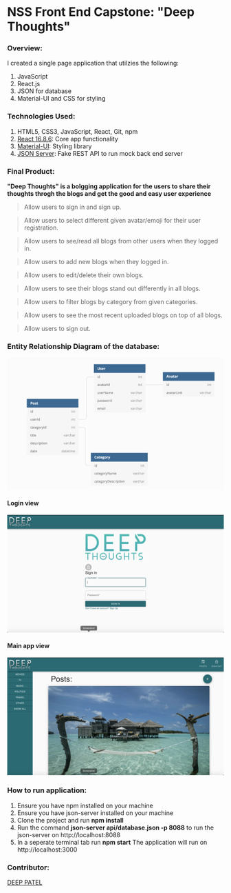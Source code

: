 # NSS Front End Capstone: "Deep Thoughts"

### Overview:

I created a single page application that utilzies the following:

1. JavaScript
2. React.js
3. JSON for database
4. Material-UI and CSS for styling

### Technologies Used:

1. HTML5, CSS3, JavaScript, React, Git, npm
2. [React 16.8.6](https://reactjs.org/docs/getting-started.html): Core app functionality
3. [Material-UI](https://material-ui.com/): Styling library
4. [JSON Server](https://github.com/typicode/json-server): Fake REST API to run mock back end server

### Final Product:

**"Deep Thoughts" is a bolgging application for the users to share their thoughts throgh the blogs and get the good and easy user experience**

> Allow users to sign in and sign up.

> Allow users to select different given avatar/emoji for their user registration.

> Allow users to see/read all blogs from other users when they logged in.

> Allow users to add new blogs when they logged in.

> Allow users to edit/delete their own blogs.

> Allow users to see their blogs stand out differently in all blogs.

> Allow users to filter blogs by category from given categories.

> Allow users to see the most recent uploaded blogs on top of all blogs.

> Allow users to sign out.

### Entity Relationship Diagram of the database:

![Deep Thoughts ERD](./src/img/dbdiagram.jpg)

#### Login view

![Deep Thoughts Login view](./src/img/login-page.jpg)

#### Main app view

![Deep Thoughts Main View](./src/img/main-page.jpg)

### How to run application:

1. Ensure you have npm installed on your machine
2. Ensure you have json-server installed on your machine
3. Clone the project and run **npm install**
4. Run the command **json-server api/database.json -p 8088** to run the json-server on http://localhost:8088
5. In a seperate terminal tab run **npm start** The application will run on http://localhost:3000

### Contributor:

[DEEP PATEL](https://github.com/Deep-A-Patel)
